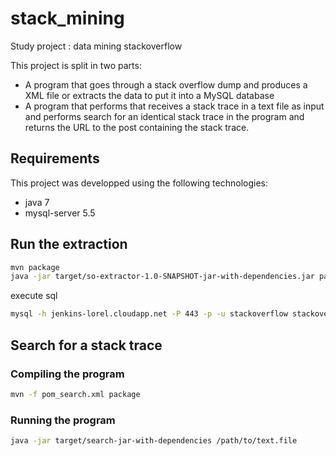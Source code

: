 stack_mining
============

Study project : data mining stackoverflow

This project is split in two parts:
 * A program that goes through a stack overflow dump and produces a XML file or extracts the data to put it into a MySQL database
 * A program that performs that receives a stack trace in a text file as input and performs search for an identical stack trace in the program and returns the URL to the post containing the stack trace.

## Requirements
This project was developped using the following technologies:
* java 7
* mysql-server 5.5

## Run the extraction
```bash
mvn package
java -jar target/so-extractor-1.0-SNAPSHOT-jar-with-dependencies.jar path/to/Posts.xml
```

execute sql
```bash
mysql -h jenkins-lorel.cloudapp.net -P 443 -p -u stackoverflow stackoverflow < file.sql
```

## Search for a stack trace
### Compiling the program
```bash
mvn -f pom_search.xml package
```

### Running the program
```bash
java -jar target/search-jar-with-dependencies /path/to/text.file
```
